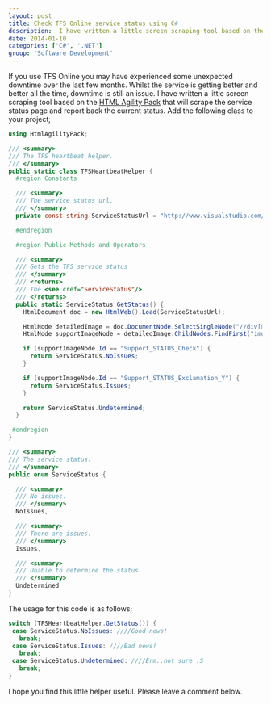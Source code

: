 ```yaml
---
layout: post
title: Check TFS Online service status using C#
description:  I have written a little screen scraping tool based on the HTML Agility Pack that will scrape the service status page and report back the current status.
date: 2014-01-10
categories: ['C#', '.NET']
group: 'Software Development'
---
```


If you use TFS Online you may have experienced some unexpected downtime over the last few months. Whilst the service is getting better and better all the time, downtime is still an issue. I have written a little screen scraping tool based on the [HTML Agility Pack](http://htmlagilitypack.codeplex.com/ 'HTML Agility Pack') that will scrape the service status page and report back the current status. Add the following class to your project;

```csharp
using HtmlAgilityPack;

/// <summary>
/// The TFS heartbeat helper.
/// </summary>
public static class TFSHeartbeatHelper {
  #region Constants

  /// <summary>
  /// The service status url.
  /// </summary>
  private const string ServiceStatusUrl = "http://www.visualstudio.com/en-us/support/support-overview-vs.aspx";

  #endregion

  #region Public Methods and Operators

  /// <summary>
  /// Gets the TFS service status
  /// </summary>
  /// <returns>
  /// The <see cref="ServiceStatus"/>.
  /// </returns>
  public static ServiceStatus GetStatus() {
    HtmlDocument doc = new HtmlWeb().Load(ServiceStatusUrl);

    HtmlNode detailedImage = doc.DocumentNode.SelectSingleNode("//div[@class='DetailedImage']");
    HtmlNode supportImageNode = detailedImage.ChildNodes.FindFirst("img");

    if (supportImageNode.Id == "Support_STATUS_Check") {
      return ServiceStatus.NoIssues;
    }

    if (supportImageNode.Id == "Support_STATUS_Exclamation_Y") {
      return ServiceStatus.Issues;
    }

    return ServiceStatus.Undetermined;
  }

 #endregion
}

/// <summary>
/// The service status.
/// </summary>
public enum ServiceStatus {

  /// <summary>
  /// No issues.
  /// </summary>
  NoIssues,

  /// <summary>
  /// There are issues.
  /// </summary>
  Issues,

  /// <summary>
  /// Unable to determine the status
  /// </summary>
  Undetermined
}
```

The usage for this code is as follows;

```csharp
switch (TFSHeartbeatHelper.GetStatus()) {
 case ServiceStatus.NoIssues: ////Good news!
   break;
 case ServiceStatus.Issues: ////Bad news!
   break;
 case ServiceStatus.Undetermined: ////Erm..not sure :S
   break;
}
```

I hope you find this little helper useful. Please leave a comment below.
